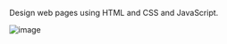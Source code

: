 

Design web pages using HTML and CSS and JavaScript.


![image](https://user-images.githubusercontent.com/50388183/122795785-549f0f80-d2c6-11eb-91ad-cf1334a03882.png)
